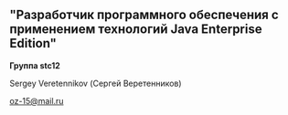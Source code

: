 ## "Разработчик программного обеспечения с применением технологий Java Enterprise Edition"

**Группа stc12**

Sergey Veretennikov (Сергей Веретенников)


oz-15@mail.ru
